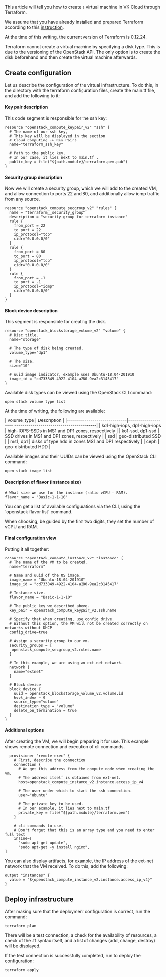 This article will tell you how to create a virtual machine in VK Cloud through Terraform.

We assume that you have already installed and prepared Terraform according to this [instruction](/ru/manage/terraform/quick-start/preparation).

<warn>

At the time of this writing, the current version of Terraform is 0.12.24.

Terraform cannot create a virtual machine by specifying a disk type. This is due to the versioning of the OpenStack API. The only option is to create the disk beforehand and then create the virtual machine afterwards.

</warn>

## Create configuration

Let us describe the configuration of the virtual infrastructure. To do this, in the directory with the terraform configuration files, create the main.tf file, and add the following to it:

#### Key pair description

This code segment is responsible for the ssh key:

```
resource "openstack_compute_keypair_v2" "ssh" {
  # The name of our ssh key,
  # This key will be displayed in the section
  # Cloud Computing -> Key Pairs
  name="terraform_ssh_key"

  # Path to the public key.
  # In our case, it lies next to main.tf .
  public_key = file("${path.module}/terraform.pem.pub")
}
```

#### Security group description

Now we will create a security group, which we will add to the created VM, and allow connection to ports 22 and 80, and additionally allow icmp traffic from any source.

```
resource "openstack_compute_secgroup_v2" "rules" {
  name = "terraform__security_group"
  description = "security group for terraform instance"
  rule {
    from_port = 22
    to_port = 22
    ip_protocol="tcp"
    cidr="0.0.0.0/0"
  }
  rule {
    from_port = 80
    to_port = 80
    ip_protocol="tcp"
    cidr="0.0.0.0/0"
  }
  rule {
    from_port = -1
    to_port = -1
    ip_protocol="icmp"
    cidr="0.0.0.0/0"
  }
}
```

#### Block device description

This segment is responsible for creating the disk.

```
resource "openstack_blockstorage_volume_v2" "volume" {
  # Disc title.
  name="storage"

  # The type of disk being created.
  volume_type="dp1"

  # The size.
  size="10"

  # uuid image indicator, example uses Ubuntu-18.04-201910
  image_id = "cd733849-4922-4104-a280-9ea2c3145417"
}
```

Available disk types can be viewed using the OpenStack CLI command:

```
open stack volume type list
```

At the time of writing, the following are available:

| volume_type | Description |
|------------------------------|-------------------- -----------------------------------------|
| ko1-high-iops, dp1-high-iops | high-IOPS-SSDs in MS1 ​​and DP1 zones, respectively |
| ko1-ssd, dp1-ssd | SSD drives in MS1 ​​and DP1 zones, respectively |
| ssd | geo-distributed SSD |
| ms1, dp1 | disks of type hdd in zones MS1 and DP1 respectively |
| ceph | geo-distributed HDD |

Available images and their UUIDs can be viewed using the OpenStack CLI command:

```
open stack image list
```

#### Description of flavor (instance size)

```
# What size we use for the instance (ratio vCPU - RAM).
flavor_name = "Basic-1-1-10"
```

You can get a list of available configurations via the CLI, using the \`openstack flavor list\` command.

When choosing, be guided by the first two digits, they set the number of vCPU and RAM.

#### Final configuration view

Putting it all together:

```
resource "openstack_compute_instance_v2" "instance" {
  # The name of the VM to be created.
  name="terraform"

  # Name and uuid of the OS image.
  image_name = "Ubuntu-18.04-201910"
  image_id = "cd733849-4922-4104-a280-9ea2c3145417"

  # Instance size.
  flavor_name = "Basic-1-1-10"

  # The public key we described above.
  key_pair = openstack_compute_keypair_v2.ssh.name

  # Specify that when creating, use config drive.
  # Without this option, the VM will not be created correctly on networks without DHCP
  config_drive=true

  # Assign a security group to our vm.
  security_groups = [
   openstack_compute_secgroup_v2.rules.name
  ]

  # In this example, we are using an ext-net network.
  network {
    name="extnet"
  }

  # Block device
  block_device {
    uuid = openstack_blockstorage_volume_v2.volume.id
    boot_index = 0
    source_type="volume"
    destination_type = "volume"
    delete_on_termination = true
  }
}
```

#### Additional options

After creating the VM, we will begin preparing it for use. This example shows remote connection and execution of cli commands.

```
  provisioner "remote-exec" {
    # First, describe the connection
    connection {
      # We get this address from the compute node when creating the vm.
      # The address itself is obtained from ext-net.
      host=openstack_compute_instance_v2.instance.access_ip_v4

      # The user under which to start the ssh connection.
      user="ubuntu"

      # The private key to be used.
      # In our example, it lies next to main.tf
      private_key = file("${path.module}/terraform.pem")
    }

    # cli commands to use.
    # Don't forget that this is an array type and you need to enter full text
    inline=[
      "sudo apt-get update",
      "sudo apt-get -y install nginx",
]

```

You can also display artifacts, for example, the IP address of the ext-net network that the VM received. To do this, add the following:

```
output "instances" {
  value = "${openstack_compute_instance_v2.instance.access_ip_v4}"
}
```

## Deploy infrastructure

After making sure that the deployment configuration is correct, run the command:

```
terraform plan
```

There will be a test connection, a check for the availability of resources, a check of the .tf syntax itself, and a list of changes (add, change, destroy) will be displayed.

If the test connection is successfully completed, run to deploy the configuration:

```
terraform apply
```

